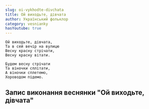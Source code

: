```yaml
---
slug: oi-vykhodte-divchata
title: Ой виходьте, дівчата
author: Український фольклор
category: vesnianky
hasYoutube: true
---
```

```
Ой виходьте, дівчата,
Та в сей вечір на вулицю
Весну красну стрічати,
Весну красну вітати.
```

```
Будем весну стрічати
Та віночки сплітати,
А віночки сплетемо,
Хороводом підемо.
```

## Запис виконання веснянки "Ой виходьте, дівчата"

<YoutubeIframe id="c2gxIZYHO3k" className="md:w-4/5" />
